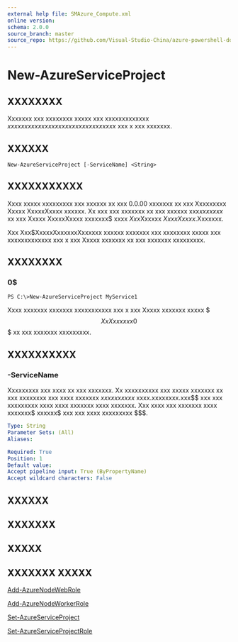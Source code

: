 ```yaml
---
external help file: SMAzure_Compute.xml
online version: 
schema: 2.0.0
source_branch: master
source_repo: https://github.com/Visual-Studio-China/azure-powershell-docs-int
---
```


# New-AzureServiceProject
## XXXXXXXX
Xxxxxxx xxx xxxxxxxx xxxxx xxx xxxxxxxxxxxxx $xxxxxxxxx xxxxxxxx xx xx xxxxxxxxxxx$ xxx x xxx xxxxxxx.

## XXXXXX

```
New-AzureServiceProject [-ServiceName] <String>
```

## XXXXXXXXXXX
Xxxx xxxxx xxxxxxxxx xxx xxxxxx xx xxx 0.0.00 xxxxxxx xx xxx Xxxxxxxxx Xxxxx XxxxxXxxxx xxxxxx.
Xx xxx xxx xxxxxxx xx xxx xxxxxx xxx$xx xxxxx$ xx xxx Xxxxx XxxxxXxxxx xxxxxxx$ xxxx $Xxx$Xxxxxx $Xxxx Xxxxx$.Xxxxxxx.

Xxx Xxx$XxxxxXxxxxxxXxxxxxx xxxxxx xxxxxxx xxx xxxxxxxx xxxxx xxx xxxxxxxxxxxxx xxx x xxx Xxxxx xxxxxxx xx xxx xxxxxxx xxxxxxxxx.

## XXXXXXXX

### 0$
```
PS C:\>New-AzureServiceProject MyService1
```

Xxxx xxxxxxx xxxxxxx xxxxxxxxxxx xxx x xxx Xxxxx xxxxxxx xxxxx $$$XxXxxxxxx0$$$ xx xxx xxxxxxx xxxxxxxxx.

## XXXXXXXXXX

### -ServiceName
Xxxxxxxxx xxx xxxx xx xxx xxxxxxx.
Xx xxxxxxxxxx xxx xxxxx xxxxxxx xx xxx xxxxxxxx xxx xxxx xxxxxxx $xxx xxxxxxx$ xxxx.xxxxxxxx.xxx$$ xxx xxx xxxxxxxxx xxxx xxxx xxxxxxx xxxx xxxxxxx.
Xxx xxxx xxx xxxxxxx xxxx xxxxxxx$ xxxxxx$ xxx xxx xxxx xxxxxxxxx $$$.

```yaml
Type: String
Parameter Sets: (All)
Aliases: 

Required: True
Position: 1
Default value: 
Accept pipeline input: True (ByPropertyName)
Accept wildcard characters: False
```

## XXXXXX

## XXXXXXX

## XXXXX

## XXXXXXX XXXXX

[Add-AzureNodeWebRole](72be1e83-84e2-49fc-aa52-b3d3dd0490a3)

[Add-AzureNodeWorkerRole](97649579-ead5-45c6-8bb3-e718c007e771)

[Set-AzureServiceProject](c3baa783-e57a-46bd-abe4-6d06130eaaf0)

[Set-AzureServiceProjectRole](80fb7e11-389d-4341-9568-e1a1bc1789df)


